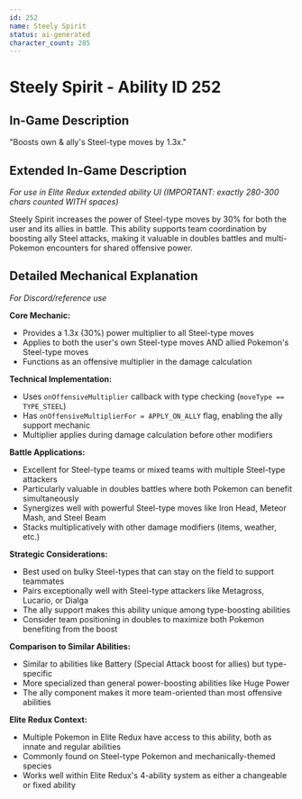 ```yaml
---
id: 252
name: Steely Spirit
status: ai-generated
character_count: 285
---
```


# Steely Spirit - Ability ID 252

## In-Game Description
"Boosts own & ally's Steel-type moves by 1.3x."

## Extended In-Game Description
*For use in Elite Redux extended ability UI (IMPORTANT: exactly 280-300 chars counted WITH spaces)*

Steely Spirit increases the power of Steel-type moves by 30% for both the user and its allies in battle. This ability supports team coordination by boosting ally Steel attacks, making it valuable in doubles battles and multi-Pokemon encounters for shared offensive power.

## Detailed Mechanical Explanation
*For Discord/reference use*

**Core Mechanic:**
- Provides a 1.3x (30%) power multiplier to all Steel-type moves
- Applies to both the user's own Steel-type moves AND allied Pokemon's Steel-type moves
- Functions as an offensive multiplier in the damage calculation

**Technical Implementation:**
- Uses `onOffensiveMultiplier` callback with type checking (`moveType == TYPE_STEEL`)
- Has `onOffensiveMultiplierFor = APPLY_ON_ALLY` flag, enabling the ally support mechanic
- Multiplier applies during damage calculation before other modifiers

**Battle Applications:**
- Excellent for Steel-type teams or mixed teams with multiple Steel-type attackers
- Particularly valuable in doubles battles where both Pokemon can benefit simultaneously
- Synergizes well with powerful Steel-type moves like Iron Head, Meteor Mash, and Steel Beam
- Stacks multiplicatively with other damage modifiers (items, weather, etc.)

**Strategic Considerations:**
- Best used on bulky Steel-types that can stay on the field to support teammates
- Pairs exceptionally well with Steel-type attackers like Metagross, Lucario, or Dialga
- The ally support makes this ability unique among type-boosting abilities
- Consider team positioning in doubles to maximize both Pokemon benefiting from the boost

**Comparison to Similar Abilities:**
- Similar to abilities like Battery (Special Attack boost for allies) but type-specific
- More specialized than general power-boosting abilities like Huge Power
- The ally component makes it more team-oriented than most offensive abilities

**Elite Redux Context:**
- Multiple Pokemon in Elite Redux have access to this ability, both as innate and regular abilities
- Commonly found on Steel-type Pokemon and mechanically-themed species
- Works well within Elite Redux's 4-ability system as either a changeable or fixed ability